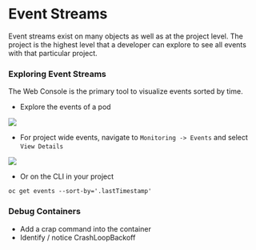 # Event Streams
Event streams exist on many objects as well as at the project level. The project is the highest level that a 
developer can explore to see all events with that particular project. 

### Exploring Event Streams
The Web Console is the primary tool to visualize events sorted by time.

- Explore the events of a pod

![](../assets/09_events_01.png)

- For project wide events, navigate to `Monitoring -> Events` and select `View Details`

![](../assets/09_events_02.png)

- Or on the CLI in your project 
```
oc get events --sort-by='.lastTimestamp'
```

### Debug Containers
- Add a crap command into the container
- Identify / notice CrashLoopBackoff
